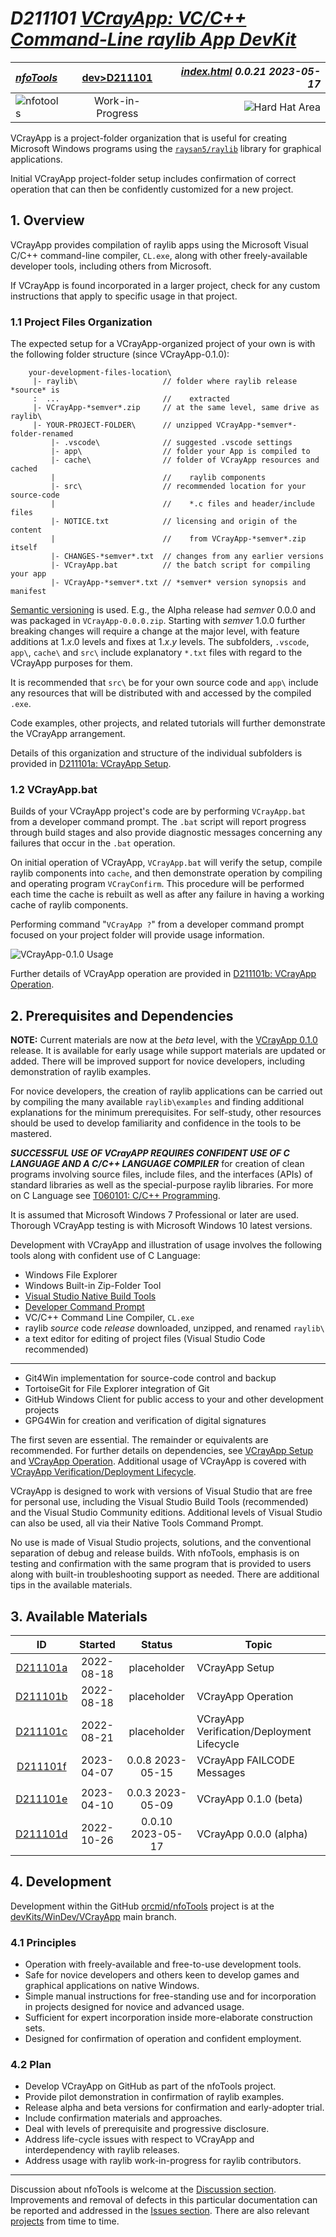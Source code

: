 <!-- index.md 0.0.21                UTF-8                          2023-05-17
     ----1----|----2----|----3----|----4----|----5----|----6----|----7----|--*

               VCRAYAPP: VC/C++ COMMAND-LINE RAYLIB APP DEVKIT
     -->

# ***D211101** [VCrayApp: VC/C++ Command-Line raylib App DevKit](.)*

| ***[nfoTools](../../)*** | [dev](../)[>D211101](.) | ***[index.html](index.html) 0.0.21 2023-05-17*** |
| :--                |       :-:          | --: |
| ![nfotools](../../images/nfoWorks-2014-06-02-1702-LogoSmall.png) | Work-in-Progress | ![Hard Hat Area](../../images/hardhat-logo.gif) |

VCrayApp is a project-folder organization that is useful for creating
Microsoft Windows programs using the
[`raysan5/raylib`](https://www.raylib.com/) library for graphical
applications.

Initial VCrayApp project-folder setup includes confirmation of correct
operation that can then be confidently customized for a new project.

## 1. Overview

VCrayApp provides compilation of raylib apps using the Microsoft Visual
C/C++ command-line compiler, `CL.exe`, along with other freely-available
developer tools, including others from Microsoft.

If VCrayApp is found incorporated in a larger project, check for any
custom instructions that apply to specific usage in that project.

### 1.1 Project Files Organization

The expected setup for a VCrayApp-organized project of your own is with the
following folder structure (since VCrayApp-0.1.0):

```text
    your-development-files-location\
     |- raylib\                   // folder where raylib release *source* is
     :  ...                       //    extracted
     |- VCrayApp-*semver*.zip     // at the same level, same drive as raylib\
     |- YOUR-PROJECT-FOLDER\      // unzipped VCrayApp-*semver*-folder-renamed
         |- .vscode\              // suggested .vscode settings
         |- app\                  // folder your App is compiled to
         |- cache\                // folder of VCrayApp resources and cached
         |                        //    raylib components
         |- src\                  // recommended location for your source-code
         |                        //    *.c files and header/include files
         |- NOTICE.txt            // licensing and origin of the content
         |                        //    from VCrayApp-*semver*.zip itself
         |- CHANGES-*semver*.txt  // changes from any earlier versions
         |- VCrayApp.bat          // the batch script for compiling your app
         |- VCrayApp-*semver*.txt // *semver* version synopsis and manifest

```

[Semantic versioning](https://semver.org/) is used.  E.g., the Alpha release
had *semver* 0.0.0 and was packaged in `VCrayApp-0.0.0.zip`.  Starting with
*semver* 1.0.0 further breaking changes will require a change at the major
level, with feature additions at 1.*x*.0 levels and fixes at 1.*x*.*y* levels.
The subfolders, `.vscode`, `app\`, `cache\` and `src\` include explanatory
`*.txt` files with regard to the VCrayApp purposes for them.

It is recommended that  `src\` be for your own source code and `app\` include
any resources that will be distributed with and accessed by the compiled
`.exe`.

Code examples, other projects, and related tutorials will further demonstrate
the VCrayApp arrangement.

Details of this organization and structure of the individual
subfolders is provided in [D211101a: VCrayApp Setup](a).

### 1.2 VCrayApp.bat

Builds of your VCrayApp project's code are by performing `VCrayApp.bat` from
a developer command prompt.  The `.bat` script will report progress through
build stages and also provide diagnostic messages concerning any failures
that occur in the `.bat` operation.

On initial operation of VCrayApp, `VCrayApp.bat` will verify the setup,
compile raylib components into `cache`, and then demonstrate operation by
compiling and operating program `VCrayConfirm`.  This procedure will be
performed each time the cache is rebuilt as well as after any failure in
having a working cache of raylib components.

Performing command "`VCrayApp ?`" from a developer command prompt focused on
your project folder will provide usage information.

![VCrayApp-0.1.0 Usage](Usage-2023-05-16-0939-VCrayApp-0.1.0.png)

Further details of VCrayApp operation are provided in
[D211101b: VCrayApp Operation](b).

## 2. Prerequisites and Dependencies

**NOTE:** Current materials are now at the *beta* level, with the
[VCrayApp 0.1.0](e/) release.  It is available for early usage while support
materials are updated or added.  There will be improved support for novice
developers, including demonstration of raylib examples.

For novice developers, the creation of raylib applications can be carried out
by compiling the many available `raylib\examples` and finding additional
explanations for the minimum prerequisites.  For self-study, other resources
should be used to develop familiarity and confidence in the tools to be
mastered.

***SUCCESSFUL USE OF VCrayAPP REQUIRES CONFIDENT USE OF C LANGUAGE AND A
C/C++ LANGUAGE COMPILER*** for creation of clean programs involving source
files, include files, and the interfaces (APIs) of standard libraries as well
as the special-purpose raylib libraries.  For more on C Language see
[T060101: C/C++ Programming](https://orcmid.github.io/nfoTools/tools/T060101/).

It is assumed that Microsoft Windows 7 Professional or later are used.
Thorough VCrayApp testing is with Microsoft Windows 10 latest versions.

Development with VCrayApp and illustration of usage involves the following
tools along with confident use of C Language:

* Windows File Explorer
* Windows Built-in Zip-Folder Tool
* [Visual Studio Native Build Tools](https://orcmid.github.io/nfoTools/tools/T211002/)
* [Developer Command Prompt](https://orcmid.github.io/nfoTools/tools/T060501/)
* VC/C++ Command Line Compiler, `CL.exe`
* raylib *source* code *release* downloaded, unzipped, and renamed `raylib\`
* a text editor for editing of project files (Visual Studio Code recommended)

----

* Git4Win implementation for source-code control and backup
* TortoiseGit for File Explorer integration of Git
* GitHub Windows Client for public access to your and other development
  projects
* GPG4Win for creation and verification of digital signatures

The first seven are essential.  The remainder or equivalents are recommended.
For further details on dependencies, see
[VCrayApp Setup](a/) and [VCrayApp Operation](b/).  Additional
usage of VCrayApp is covered with
[VCrayApp Verification/Deployment Lifecycle](c).

VCrayApp is designed to work with versions of Visual Studio that are free
for personal use, including the Visual Studio Build Tools (recommended)
and the Visual Studio Community editions.  Additional levels of Visual
Studio can also be used, all via their Native Tools Command Prompt.

No use is made of Visual Studio projects, solutions, and the conventional
separation of debug and release builds.  With nfoTools, emphasis is on
testing and confirmation with the same program that is provided to users
along with built-in troubleshooting support as needed.  There are additional
tips in the available materials.

## 3. Available Materials

| **ID** | **Started** | **Status** | **Topic** |
|   :-:   |   :-:   |  :-:   |  ---  |
| [D211101a](a/) | 2022-08-18 | placeholder | VCrayApp Setup |
| [D211101b](b/) | 2022-08-18 | placeholder | VCrayApp Operation |
| [D211101c](c/) | 2022-08-21 | placeholder | VCrayApp Verification/Deployment Lifecycle |
| [D211101f](f/) | 2023-04-07 | 0.0.8 2023-05-15 | VCrayApp FAILCODE Messages |
|                       |            |                  |     |
| [D211101e](e/) | 2023-04-10 | 0.0.3 2023-05-09 | VCrayApp 0.1.0 (beta) |
| [D211101d](D211101d/) | 2022-10-26 | 0.0.10 2023-05-17 | VCrayApp 0.0.0 (alpha) |

## 4. Development

Development within the GitHub
[orcmid/nfoTools](https://github.com/orcmid/nfoTools) project is at the
[devKits/WinDev/VCrayApp](https://github.com/orcmid/nfoTools/tree/master/devKits/WinDev/VCrayApp)
main branch.

### 4.1 Principles

* Operation with freely-available and free-to-use development tools.
* Safe for novice developers and others keen to develop games and graphical
  applications on native Windows.
* Simple manual instructions for free-standing use and for incorporation
  in projects designed for novice and advanced usage.
* Sufficient for expert incorporation inside more-elaborate construction sets.
* Designed for confirmation of operation and confident employment.

### 4.2 Plan

* Develop VCrayApp on GitHub as part of the nfoTools project.
* Provide pilot demonstration in confirmation of raylib examples.
* Release alpha and beta versions for confirmation and early-adopter trial.
* Include confirmation materials and approaches.
* Deal with levels of prerequisite and progressive disclosure.
* Address life-cycle issues with respect to VCrayApp and interdependency with
  raylib releases.
* Address usage with raylib work-in-progress for raylib contributors.

----

Discussion about nfoTools is welcome at the
[Discussion section](https://github.com/orcmid/nfoTools/discussions).
Improvements and removal of defects in this particular documentation can be
reported and addressed in the
[Issues section](https://github.com/orcmid/nfoTools/issues).  There are also
relevant [projects](https://github.com/orcmid/nfoTools/projects?type=classic)
from time to time.

<!-- ----1----|----2----|----3----|----4----|----5----|----6----|----7----|--*

     0.0.21 2023-05-17T21:43Z Reflect D211101d touch-up
     0.0.20 2023-05-17T18:11Z Final VCrayApp-0.0.0 change
     0.0.19 2023-05-16T16:48Z Pre-release VCrayApp-0.1.0
     0.0.18 2023-05-07T20:30Z Adjust to changes in subfolder locations
     0.0.17 2023-05-06T15:47Z Correct section numbering
     0.0.16 2023-04-30T17:42Z More Touch-ups
     0.0.15 2023-04-29T19:44Z Staging for 0.1.0 release
     0.0.14 2023-03-30T18:58Z Reflect D211101d 0.0.8
     0.0.13 2023-02-10T18:50Z Touch up, correcting d211101c designation
     0.0.12 2023-01-14T23:38Z Small adjustments and disclaimer about *alpha*
     0.0.11 2023-01-13T01:37Z Reflect updated D211101d
     0.0.10 2023-01-12T17:19Z Redefine D211101c, small touch-up
     0.0.9 2023-01-12T05:17Z Update D211101d status, add NOTICE.txt to map
     0.0.8 2023-01-02T22:04Z Adjust Available Materials
     0.0.7 2023-01-02T18:56Z Smoothing of text, more-consistent terminology
     0.0.6 2022-08-19T21:46Z Corrections and touch-ups
     0.0.5 2022-08-18T20:16Z Touch-up, and Available Materials and other links
     0.0.4 2022-08-16T22:44Z Add Introductory Materials
     0.0.3 2022-06-11T21:25Z Introduce Standard Top banner
     0.0.2 2022-06-10T02:38Z Correct mouse track
     0.0.1 2022-06-10T02:28Z Touch-ups and confirmation of material
     0.0.0 2022-06-10T00:16Z Placeholder for initial development of a complete
           folio

                 *** end of docs/dev/D211101/index.md ***
     -->
